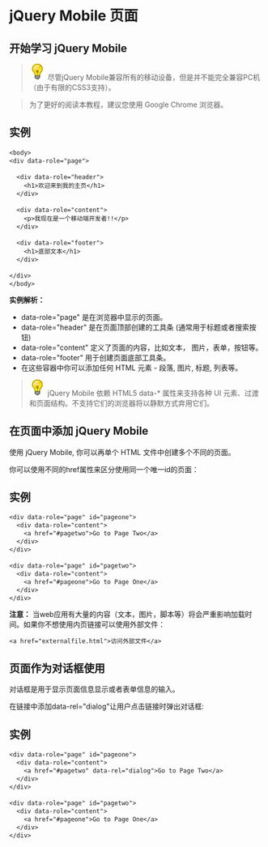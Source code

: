 # jQuery Mobile 页面

## 开始学习 jQuery Mobile

> ![lamp](../img/lamp.jpg)
> 尽管jQuery Mobile兼容所有的移动设备，但是并不能完全兼容PC机（由于有限的CSS3支持）。

> 为了更好的阅读本教程，建议您使用 Google Chrome 浏览器。

## 实例

```
<body>
<div data-role="page">

  <div data-role="header">
    <h1>欢迎来到我的主页</h1>
  </div>

  <div data-role="content">
    <p>我现在是一个移动端开发者!!</p>
  </div>

  <div data-role="footer">
    <h1>底部文本</h1>
  </div>

</div>
</body>
```

**实例解析：**

*   data-role="page" 是在浏览器中显示的页面。
*   data-role="header" 是在页面顶部创建的工具条 (通常用于标题或者搜索按钮)
*   data-role="content" 定义了页面的内容，比如文本， 图片，表单，按钮等。
*   data-role="footer" 用于创建页面底部工具条。
*   在这些容器中你可以添加任何 HTML 元素 - 段落, 图片, 标题, 列表等。

> ![lamp](../img/lamp.jpg)
> jQuery Mobile 依赖 HTML5 data-* 属性来支持各种 UI 元素、过渡和页面结构。不支持它们的浏览器将以静默方式弃用它们。

## 在页面中添加 jQuery Mobile

使用 jQuery Mobile, 你可以再单个 HTML 文件中创建多个不同的页面。

你可以使用不同的href属性来区分使用同一个唯一id的页面：

## 实例

```
<div data-role="page" id="pageone">
  <div data-role="content">
    <a href="#pagetwo">Go to Page Two</a>
  </div>
</div>

<div data-role="page" id="pagetwo">
  <div data-role="content">
    <a href="#pageone">Go to Page One</a>
  </div>
</div>
```

**注意：** 当web应用有大量的内容（文本，图片，脚本等）将会严重影响加载时间。如果你不想使用内页链接可以使用外部文件：

```
<a href="externalfile.html">访问外部文件</a>
```

## 页面作为对话框使用

对话框是用于显示页面信息显示或者表单信息的输入。

在链接中添加data-rel="dialog"让用户点击链接时弹出对话框:

## 实例

```
<div data-role="page" id="pageone">
  <div data-role="content">
    <a href="#pagetwo" data-rel="dialog">Go to Page Two</a>
  </div>
</div>

<div data-role="page" id="pagetwo">
  <div data-role="content">
    <a href="#pageone">Go to Page One</a>
  </div>
</div>
```
